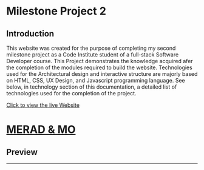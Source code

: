 # Milestone Project 2

## Introduction

This website was created for the purpose of completing my second milestone project as a Code Institute student of a full-stack Software Developer course. This Project demonstrates the knowledge acquired afer the completion of the modules required to build the website. Technologies used for the Architectural design and interactive structure are majorly based on HTML, CSS, UX Design, and Javascript programming language. See below, in technology section of this documentation, a detailed list of technologies used for the completion of the project.

[Click to view the live Website](https://folarin-ogungbemi.github.io/Portfolio-Project-2/ "visit live website by clicking this link")

# [MERAD & MO](https://folarin-ogungbemi.github.io/Portfolio-Project-2/ "visit live website MERAD & MO")

## Preview

---